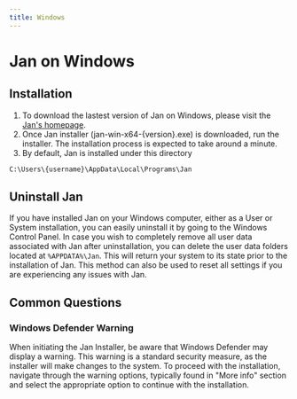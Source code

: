 ```yaml
---
title: Windows
---
```


# Jan on Windows

## Installation
1. To download the lastest version of Jan on Windows, please visit the [Jan's homepage](https://jan.ai/).
2. Once Jan installer (jan-win-x64-{version}.exe) is downloaded, run the installer. The installation process is expected to take around a minute.
3. By default, Jan is installed under this directory
```bash
C:\Users\{username}\AppData\Local\Programs\Jan
```
## Uninstall Jan
If you have installed Jan on your Windows computer, either as a User or System installation, you can easily uninstall it by going to the Windows Control Panel. 
In case you wish to completely remove all user data associated with Jan after uninstallation, you can delete the user data folders located at `%APPDATA%\Jan`. This will return your system to its state prior to the installation of Jan. This method can also be used to reset all settings if you are experiencing any issues with Jan.

## Common Questions
### Windows Defender Warning
When initiating the Jan Installer, be aware that Windows Defender may display a warning. This warning is a standard security measure, as the installer will make changes to the system. To proceed with the installation, navigate through the warning options, typically found in "More info" section and select the appropriate option to continue with the installation.